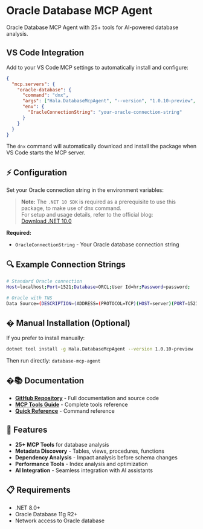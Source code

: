 # Oracle Database MCP Agent

Oracle Database MCP Agent with 25+ tools for AI-powered database analysis.

##  VS Code Integration

Add to your VS Code MCP settings to automatically install and configure:

```json
{
  "mcp.servers": {
    "oracle-database": {
      "command": "dnx",
      "args": ["Hala.DatabaseMcpAgent", "--version", "1.0.10-preview", "--yes"],
      "env": {
        "OracleConnectionString": "your-oracle-connection-string"
      }
    }
  }
}
```

The `dnx` command will automatically download and install the package when VS Code starts the MCP server.

## ⚡ Configuration

Set your Oracle connection string in the environment variables:

> **Note:** The `.NET 10 SDK` is required as a prerequisite to use this package, to make use of dnx command.  
> For setup and usage details, refer to the official blog:  
> [Download .NET 10.0](https://dotnet.microsoft.com/en-us/download/dotnet/10.0)

**Required:**
- `OracleConnectionString` - Your Oracle database connection string

## 🔍 Example Connection Strings

```bash
# Standard Oracle connection
Host=localhost;Port=1521;Database=ORCL;User Id=hr;Password=password;

# Oracle with TNS
Data Source=(DESCRIPTION=(ADDRESS=(PROTOCOL=TCP)(HOST=server)(PORT=1521))(CONNECT_DATA=(SERVICE_NAME=service)));User Id=user;Password=pass;
```

## � Manual Installation (Optional)

If you prefer to install manually:

```bash
dotnet tool install -g Hala.DatabaseMcpAgent --version 1.0.10-preview
```

Then run directly: `database-mcp-agent`

## �📚 Documentation

- **[GitHub Repository](https://github.com/ram62836/database-mcp-agent)** - Full documentation and source code
- **[MCP Tools Guide](https://github.com/ram62836/database-mcp-agent/blob/main/MCP_TOOLS_GUIDE.md)** - Complete tools reference
- **[Quick Reference](https://github.com/ram62836/database-mcp-agent/blob/main/QUICK_REFERENCE.md)** - Command reference

## 🎯 Features

- **25+ MCP Tools** for database analysis
- **Metadata Discovery** - Tables, views, procedures, functions
- **Dependency Analysis** - Impact analysis before schema changes
- **Performance Tools** - Index analysis and optimization
- **AI Integration** - Seamless integration with AI assistants

## 📋 Requirements

- .NET 8.0+
- Oracle Database 11g R2+
- Network access to Oracle database
